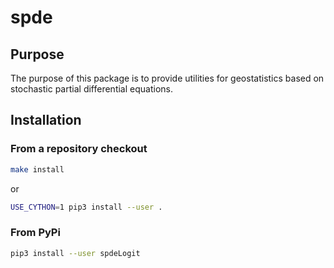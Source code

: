 spde
======================

Purpose
-------

The purpose of this package is to provide utilities for geostatistics based on stochastic partial differential equations.

Installation
------------

### From a repository checkout

```bash
make install
```
or
```bash
USE_CYTHON=1 pip3 install --user .
```

### From PyPi

```bash
pip3 install --user spdeLogit
```
